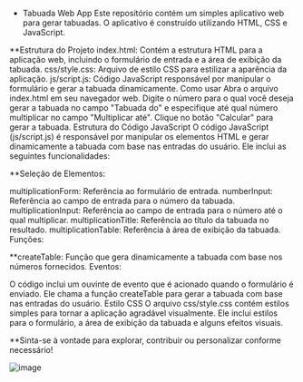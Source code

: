 * Tabuada Web App
Este repositório contém um simples aplicativo web para gerar tabuadas. O aplicativo é construído utilizando HTML, CSS e JavaScript.

**Estrutura do Projeto
index.html: Contém a estrutura HTML para a aplicação web, incluindo o formulário de entrada e a área de exibição da tabuada.
css/style.css: Arquivo de estilo CSS para estilizar a aparência da aplicação.
js/script.js: Código JavaScript responsável por manipular o formulário e gerar a tabuada dinamicamente.
Como usar
Abra o arquivo index.html em seu navegador web.
Digite o número para o qual você deseja gerar a tabuada no campo "Tabuada do" e especifique até qual número multiplicar no campo "Multiplicar até".
Clique no botão "Calcular" para gerar a tabuada.
Estrutura do Código JavaScript
O código JavaScript (js/script.js) é responsável por manipular os elementos HTML e gerar dinamicamente a tabuada com base nas entradas do usuário. Ele inclui as seguintes funcionalidades:

**Seleção de Elementos:

multiplicationForm: Referência ao formulário de entrada.
numberInput: Referência ao campo de entrada para o número da tabuada.
multiplicationInput: Referência ao campo de entrada para o número até o qual multiplicar.
multiplicationTitle: Referência ao título da tabuada no resultado.
multiplicationTable: Referência à área de exibição da tabuada.
Funções:

**createTable: Função que gera dinamicamente a tabuada com base nos números fornecidos.
Eventos:

O código inclui um ouvinte de evento que é acionado quando o formulário é enviado. Ele chama a função createTable para gerar a tabuada com base nas entradas do usuário.
Estilo CSS
O arquivo css/style.css contém estilos simples para tornar a aplicação agradável visualmente. Ele inclui estilos para o formulário, a área de exibição da tabuada e alguns efeitos visuais.

**Sinta-se à vontade para explorar, contribuir ou personalizar conforme necessário!

![image](https://github.com/Fabio-Argona/Tabuada-JS/assets/128233610/57776e3e-0e8e-4fd5-a645-7eeb6b33e42f)

